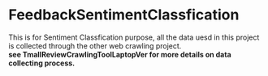 # FeedbackSentimentClassfication
This is for Sentiment Classfication purpose, all the data uesd in this project is collected through the other web crawling project.  
**see TmallReviewCrawlingToolLaptopVer for more details on data collecting process.**
